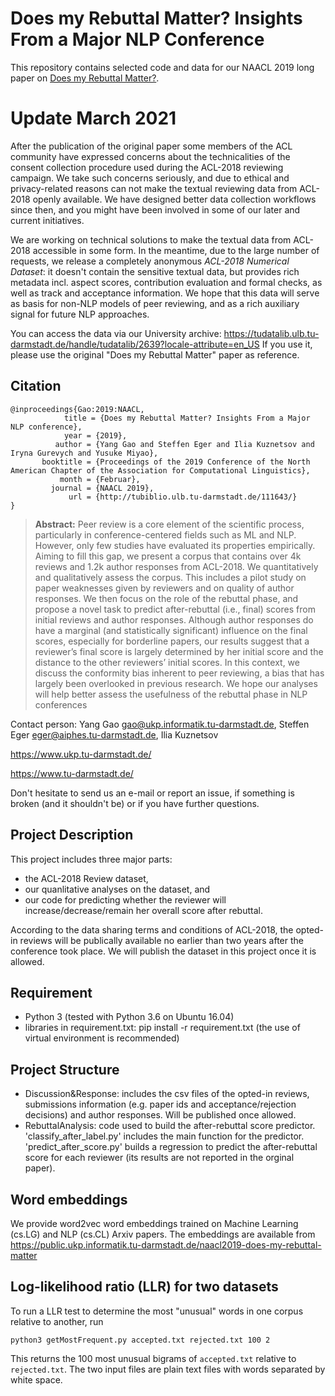 # Does my Rebuttal Matter? Insights From a Major NLP Conference 

This repository contains selected code and data for our NAACL 2019 long paper on [Does my Rebuttal Matter?](https://arxiv.org/pdf/1903.11367.pdf).

# Update March 2021

After the publication of the original paper some members of the ACL community have expressed concerns about the technicalities of the consent collection procedure used during the ACL-2018 reviewing campaign. We take such concerns seriously, and due to ethical and privacy-related reasons can not make the textual reviewing data from ACL-2018 openly available. We have designed better data collection workflows since then, and you might have been involved in some of our later and current initiatives. 

We are working on technical solutions to make the textual data from ACL-2018 accessible in some form. In the meantime, due to the large number of requests, we release a completely anonymous _ACL-2018 Numerical Dataset_: it doesn't contain the sensitive textual data, but provides rich metadata incl. aspect scores, contribution evaluation and formal checks, as well as track and acceptance information. We hope that this data will serve as basis for non-NLP models of peer reviewing, and as a rich auxiliary signal for future NLP approaches. 

You can access the data via our University archive: https://tudatalib.ulb.tu-darmstadt.de/handle/tudatalib/2639?locale-attribute=en_US
If you use it, please use the original "Does my Rebuttal Matter" paper as reference.

## Citation

```
@inproceedings{Gao:2019:NAACL,
            title = {Does my Rebuttal Matter? Insights From a Major NLP conference},
            year = {2019},
          author = {Yang Gao and Steffen Eger and Ilia Kuznetsov and Iryna Gurevych and Yusuke Miyao},
       booktitle = {Proceedings of the 2019 Conference of the North American Chapter of the Association for Computational Linguistics},
           month = {Februar},
         journal = {NAACL 2019},
             url = {http://tubiblio.ulb.tu-darmstadt.de/111643/}
}
```
> **Abstract:** Peer review is a core element of the scientific
process, particularly in conference-centered
fields such as ML and NLP. However, only
few studies have evaluated its properties empirically. Aiming to fill this gap, we present
a corpus that contains over 4k reviews and
1.2k author responses from ACL-2018. We
quantitatively and qualitatively assess the corpus. This includes a pilot study on paper
weaknesses given by reviewers and on quality of author responses. We then focus on
the role of the rebuttal phase, and propose
a novel task to predict after-rebuttal (i.e., final) scores from initial reviews and author responses. Although author responses do have
a marginal (and statistically significant) influence on the final scores, especially for borderline papers, our results suggest that a reviewer’s final score is largely determined by
her initial score and the distance to the other
reviewers’ initial scores. In this context, we
discuss the conformity bias inherent to peer
reviewing, a bias that has largely been overlooked in previous research. We hope our
analyses will help better assess the usefulness
of the rebuttal phase in NLP conferences


Contact person: Yang Gao gao@ukp.informatik.tu-darmstadt.de, Steffen Eger eger@aiphes.tu-darmstadt.de, Ilia Kuznetsov

https://www.ukp.tu-darmstadt.de/

https://www.tu-darmstadt.de/


Don't hesitate to send us an e-mail or report an issue, if something is broken (and it shouldn't be) or if you have further questions. 

## Project Description
This project includes three major parts: 
* the ACL-2018 Review dataset, 
* our quanlitative analyses on the dataset, and 
* our code for predicting whether the reviewer will increase/decrease/remain her overall score after rebuttal. 

According to the data sharing terms and conditions of ACL-2018, the opted-in reviews will be publically available no earlier than two years after the conference took place. We will publish the dataset in this project once it is allowed.

## Requirement
* Python 3 (tested with Python 3.6 on Ubuntu 16.04)
* libraries in requirement.txt: pip install -r requirement.txt (the use of virtual environment is recommended)

## Project Structure
* Discussion&Response: includes the csv files of the opted-in reviews, submissions information (e.g. paper ids and acceptance/rejection decisions) and author responses. Will be published once allowed.
* RebuttalAnalysis: code used to build the after-rebuttal score predictor. 'classify_after_label.py' includes the main function for the predictor. 'predict_after_score.py' builds a regression to predict the after-rebuttal score for each reviewer (its results are not reported in the orginal paper).

## Word embeddings
We provide word2vec word embeddings trained on Machine Learning (cs.LG) and NLP (cs.CL) Arxiv papers. The embeddings are available from 
https://public.ukp.informatik.tu-darmstadt.de/naacl2019-does-my-rebuttal-matter

## Log-likelihood ratio (LLR) for two datasets

To run a LLR test to determine the most "unusual" words in one corpus relative to another, run
```
python3 getMostFrequent.py accepted.txt rejected.txt 100 2

```
This returns the 100 most unusual bigrams of `accepted.txt` relative to `rejected.txt`. The two input files are plain text files with words separated by white space.


